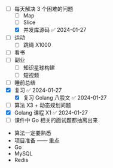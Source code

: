 - [ ] 每天解决 3 个困难的问题
	- [ ] Map
	- [ ] Slice
	- [x] 并发库源码 ✅ 2024-01-27
- [ ] 运动
	- [ ] 跳绳 X1000
- [ ] 看书
- [ ] 副业
	- [ ] 知识星球构建
	- [ ] 短视频
- [ ] 睡前总结
- [x] 复习 ✅ 2024-01-27
	- [x] 复习 Golang 八股文 ✅ 2024-01-27
- [ ] 算法 X3 + 动态规划问题
- [x] Golang 课程 X1 ✅ 2024-01-27
- [ ] 课件中 Go 相关的面试题都抽离出来

- 算法一定要熟悉
- 项目准备 —— 重点
- Go
- MySQL
- Redis
